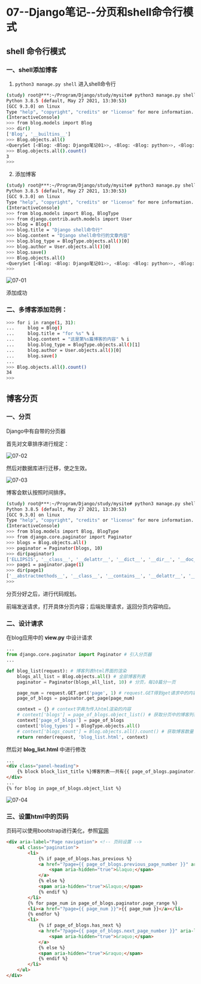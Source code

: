 # 07--Django笔记--分页和shell命令行模式

## shell 命令行模式

### 一、shell添加博客

1. `python3 manage.py shell` 进入shell命令行

```bash
(study) root@***:~/Program/Django/study/mysite# python3 manage.py shell
Python 3.8.5 (default, May 27 2021, 13:30:53) 
[GCC 9.3.0] on linux
Type "help", "copyright", "credits" or "license" for more information.
(InteractiveConsole)
>>> from blog.models import Blog
>>> dir()
['Blog', '__builtins__']
>>> Blog.objects.all()
<QuerySet [<Blog: <Blog: Django笔记01>>, <Blog: <Blog: python>>, <Blog: <Blog: 长内容博客>>]>
>>> Blog.objects.all().count()
3
>>>
```

2. 添加博客

```bash
(study) root@***:~/Program/Django/study/mysite# python3 manage.py shell
Python 3.8.5 (default, May 27 2021, 13:30:53) 
[GCC 9.3.0] on linux
Type "help", "copyright", "credits" or "license" for more information.
(InteractiveConsole)
>>> from blog.models import Blog, BlogType
>>> from django.contrib.auth.models import User
>>> blog = Blog()
>>> blog.title = "Django shell命令行"
>>> blog.content = "Django shell命令行的文章内容"
>>> blog.blog_type = BlogType.objects.all()[0]
>>> blog.author = User.objects.all()[0]
>>> blog.save()
>>> Blog.objects.all()
<QuerySet [<Blog: <Blog: Django笔记01>>, <Blog: <Blog: python>>, <Blog: <Blog: 长内容博客>>, <Blog: <Blog: Django shell命令行>>]>
>>>
```

![07-01](https://img-blog.csdnimg.cn/20210624223128677.png?x-oss-process=image/watermark,type_ZmFuZ3poZW5naGVpdGk,shadow_10,text_aHR0cHM6Ly9ibG9nLmNzZG4ubmV0L3dlaXhpbl80NDMzODc4MA==,size_16,color_FFFFFF,t_70#pic_center)


添加成功

### 二、多博客添加范例：

```bash
>>> for i in range(1, 31):
...     blog = Blog()
...     blog.title = "for %s" % i
...     blog.content = "这是第%s篇博客的内容" % i
...     blog.blog_type = BlogType.objects.all()[1]
...     blog.author = User.objects.all()[0]
...     blog.save()
... 
>>> Blog.objects.all().count()
34
>>>
```

## 博客分页

### 一、分页

Django中有自带的分页器

首先对文章排序进行规定：

![07-02](https://img-blog.csdnimg.cn/20210624223152820.png?x-oss-process=image/watermark,type_ZmFuZ3poZW5naGVpdGk,shadow_10,text_aHR0cHM6Ly9ibG9nLmNzZG4ubmV0L3dlaXhpbl80NDMzODc4MA==,size_16,color_FFFFFF,t_70#pic_center)


然后对数据库进行迁移，使之生效。

![07-03](https://img-blog.csdnimg.cn/20210624223213439.png?x-oss-process=image/watermark,type_ZmFuZ3poZW5naGVpdGk,shadow_10,text_aHR0cHM6Ly9ibG9nLmNzZG4ubmV0L3dlaXhpbl80NDMzODc4MA==,size_16,color_FFFFFF,t_70#pic_center)


博客会默认按照时间排序。

```bash
(study) root@***:~/Program/Django/study/mysite# python3 manage.py shell
Python 3.8.5 (default, May 27 2021, 13:30:53) 
[GCC 9.3.0] on linux
Type "help", "copyright", "credits" or "license" for more information.
(InteractiveConsole)
>>> from blog.models import Blog, BlogType
>>> from django.core.paginator import Paginator
>>> blogs = Blog.objects.all()
>>> paginator = Paginator(blogs, 10)
>>> dir(paginator)
['ELLIPSIS', '__class__', '__delattr__', '__dict__', '__dir__', '__doc__', '__eq__', '__format__', '__ge__', '__getattribute__', '__gt__', '__hash__', '__init__', '__init_subclass__', '__iter__', '__le__', '__lt__', '__module__', '__ne__', '__new__', '__reduce__', '__reduce_ex__', '__repr__', '__setattr__', '__sizeof__', '__str__', '__subclasshook__', '__weakref__', '_check_object_list_is_ordered', '_get_page', 'allow_empty_first_page', 'count', 'get_elided_page_range', 'get_page', 'num_pages', 'object_list', 'orphans', 'page', 'page_range', 'per_page', 'validate_number']
>>> page1 = paginator.page(1)
>>> dir(page1)
['__abstractmethods__', '__class__', '__contains__', '__delattr__', '__dict__', '__dir__', '__doc__', '__eq__', '__format__', '__ge__', '__getattribute__', '__getitem__', '__gt__', '__hash__', '__init__', '__init_subclass__', '__iter__', '__le__', '__len__', '__lt__', '__module__', '__ne__', '__new__', '__reduce__', '__reduce_ex__', '__repr__', '__reversed__', '__setattr__', '__sizeof__', '__slots__', '__str__', '__subclasshook__', '__weakref__', '_abc_impl', 'count', 'end_index', 'has_next', 'has_other_pages', 'has_previous', 'index', 'next_page_number', 'number', 'object_list', 'paginator', 'previous_page_number', 'start_index']
>>>
```

分页分好之后，进行代码规划。

前端发送请求，打开具体分页内容；后端处理请求，返回分页内容响应。

### 二、设计请求

在blog应用中的 **view.py** 中设计请求

```python
...
from django.core.paginator import Paginator # 引入分页器
...

def blog_list(request): # 博客列表html界面的渲染
    blogs_all_list = Blog.objects.all() # 全部博客列表
    paginator = Paginator(blogs_all_list, 10) # 分页，每10篇分一页

    page_num = request.GET.get('page', 1) # request.GET得到get请求中的内容; 此处查看get请求中有没有page这个属性，没有则为1
    page_of_blogs = paginator.get_page(page_num)

    context = {} # context字典为传入html渲染的内容
    # context['blogs'] = page_of_blogs.object_list() # 获取分页中的博客列表
    context['page_of_blogs'] = page_of_blogs
    context['blog_types'] = BlogType.objects.all()
    # context['blogs_count'] = Blog.objects.all().count() # 获取博客数量
    return render(request, 'blog_list.html', context)
```

然后对 **blog_list.html** 中进行修改

```html
...
<div class="panel-heading">
    {% block block_list_title %}博客列表——共有{{ page_of_blogs.paginator.count|length }}篇博客{% endblock %}
</div>
...
{% for blog in page_of_blogs.object_list %}
```

![07-04](https://img-blog.csdnimg.cn/20210624223238735.png?x-oss-process=image/watermark,type_ZmFuZ3poZW5naGVpdGk,shadow_10,text_aHR0cHM6Ly9ibG9nLmNzZG4ubmV0L3dlaXhpbl80NDMzODc4MA==,size_16,color_FFFFFF,t_70#pic_center)


### 三、设置html中的页码

页码可以使用bootstrap进行美化，参照[官网](https://v3.bootcss.com/components/#pagination)

```html
<div aria-label="Page navigation"> <!-- 页码设置 -->
    <ul class="pagination">
        <li>
            {% if page_of_blogs.has_previous %}
            <a href="?page={{ page_of_blogs.previous_page_number }}" aria-label="Previous">
                <span aria-hidden="true">&laquo;</span>
            </a>
            {% else %}
            <span aria-hidden="true">&laquo;</span>
            {% endif %}
        </li>
        {% for page_num in page_of_blogs.paginator.page_range %}
        <li><a href="?page={{ page_num }}">{{ page_num }}</a></li>
        {% endfor %}
        <li>
            {% if page_of_blogs.has_next %}
            <a href="?page={{ page_of_blogs.next_page_number }}" aria-label="Next">
                <span aria-hidden="true">&raquo;</span>
            </a>
            {% else %}
            <span aria-hidden="true">&raquo;</span>
            {% endif %}
        </li>
    </ul>
</div>
```
